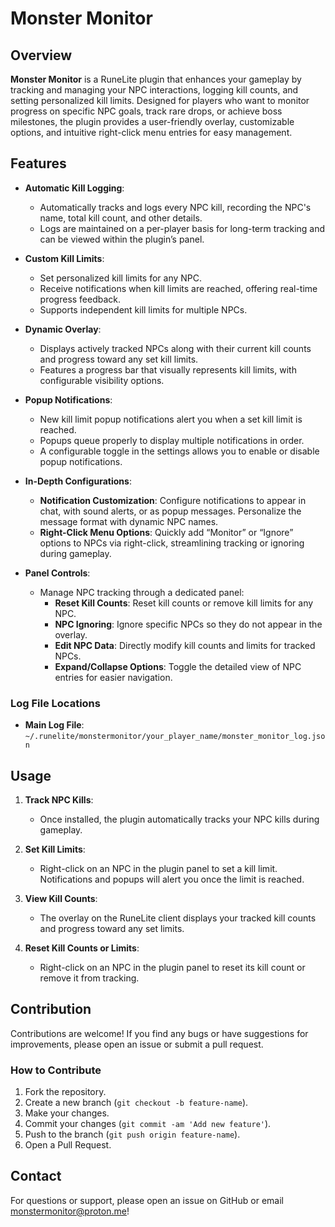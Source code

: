 # Monster Monitor

## Overview

**Monster Monitor** is a RuneLite plugin that enhances your gameplay by tracking and managing your NPC interactions, logging kill counts, and setting personalized kill limits. Designed for players who want to monitor progress on specific NPC goals, track rare drops, or achieve boss milestones, the plugin provides a user-friendly overlay, customizable options, and intuitive right-click menu entries for easy management.

## Features

- **Automatic Kill Logging**:
    - Automatically tracks and logs every NPC kill, recording the NPC's name, total kill count, and other details.
    - Logs are maintained on a per-player basis for long-term tracking and can be viewed within the plugin’s panel.

- **Custom Kill Limits**:
    - Set personalized kill limits for any NPC.
    - Receive notifications when kill limits are reached, offering real-time progress feedback.
    - Supports independent kill limits for multiple NPCs.

- **Dynamic Overlay**:
    - Displays actively tracked NPCs along with their current kill counts and progress toward any set kill limits.
    - Features a progress bar that visually represents kill limits, with configurable visibility options.

- **Popup Notifications**:
    - New kill limit popup notifications alert you when a set kill limit is reached.
    - Popups queue properly to display multiple notifications in order.
    - A configurable toggle in the settings allows you to enable or disable popup notifications.

- **In-Depth Configurations**:
    - **Notification Customization**: Configure notifications to appear in chat, with sound alerts, or as popup messages. Personalize the message format with dynamic NPC names.
    - **Right-Click Menu Options**: Quickly add “Monitor” or “Ignore” options to NPCs via right-click, streamlining tracking or ignoring during gameplay.

- **Panel Controls**:
    - Manage NPC tracking through a dedicated panel:
        - **Reset Kill Counts**: Reset kill counts or remove kill limits for any NPC.
        - **NPC Ignoring**: Ignore specific NPCs so they do not appear in the overlay.
        - **Edit NPC Data**: Directly modify kill counts and limits for tracked NPCs.
        - **Expand/Collapse Options**: Toggle the detailed view of NPC entries for easier navigation.

### Log File Locations

- **Main Log File**: `~/.runelite/monstermonitor/your_player_name/monster_monitor_log.json`

## Usage

1. **Track NPC Kills**:
    - Once installed, the plugin automatically tracks your NPC kills during gameplay.

2. **Set Kill Limits**:
    - Right-click on an NPC in the plugin panel to set a kill limit. Notifications and popups will alert you once the limit is reached.

3. **View Kill Counts**:
    - The overlay on the RuneLite client displays your tracked kill counts and progress toward any set limits.

4. **Reset Kill Counts or Limits**:
    - Right-click on an NPC in the plugin panel to reset its kill count or remove it from tracking.

## Contribution

Contributions are welcome! If you find any bugs or have suggestions for improvements, please open an issue or submit a pull request.

### How to Contribute

1. Fork the repository.
2. Create a new branch (`git checkout -b feature-name`).
3. Make your changes.
4. Commit your changes (`git commit -am 'Add new feature'`).
5. Push to the branch (`git push origin feature-name`).
6. Open a Pull Request.

## Contact

For questions or support, please open an issue on GitHub or email monstermonitor@proton.me!
